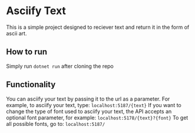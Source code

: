 # Asciify Text
This is a simple project designed to reciever text and return it in the form of ascii art.

## How to run 
Simply run ```dotnet run``` after cloning the repo

## Functionality
You can asciify your text by passing it to the url as a parameter.
For example, to asciify your text, type: ```localhost:5187/{text}```
If you want to change the type of font used to asciify your text, the API accepts an optional font parameter,
for example: ```localhost:5178/{text}?{font}```
To get all possible fonts, go to: ```localhost:5187/``` 